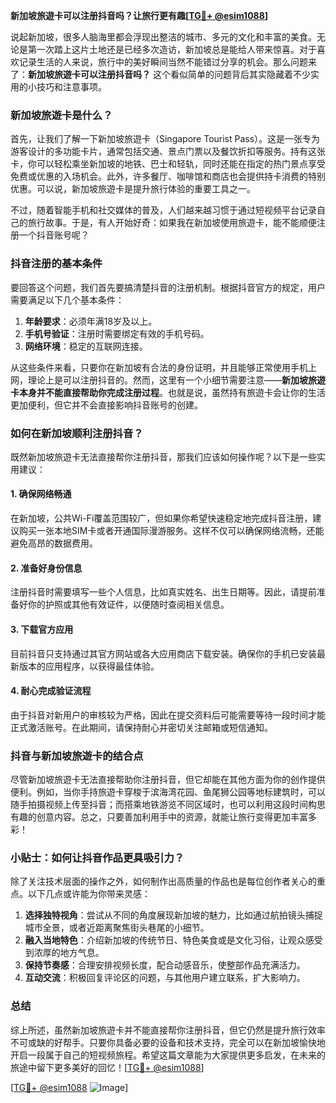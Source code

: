 **新加坡旅遊卡可以注册抖音吗？让旅行更有趣[[TG💪+ @esim1088](https://t.me/s/esim1088)]**

说起新加坡，很多人脑海里都会浮现出整洁的城市、多元的文化和丰富的美食。无论是第一次踏上这片土地还是已经多次造访，新加坡总是能给人带来惊喜。对于喜欢记录生活的人来说，旅行中的美好瞬间当然不能错过分享的机会。那么问题来了：**新加坡旅遊卡可以注册抖音吗？** 这个看似简单的问题背后其实隐藏着不少实用的小技巧和注意事项。

### 新加坡旅遊卡是什么？

首先，让我们了解一下新加坡旅遊卡（Singapore Tourist Pass）。这是一张专为游客设计的多功能卡片，通常包括交通、景点门票以及餐饮折扣等服务。持有这张卡，你可以轻松乘坐新加坡的地铁、巴士和轻轨，同时还能在指定的热门景点享受免费或优惠的入场机会。此外，许多餐厅、咖啡馆和商店也会提供持卡消费的特别优惠。可以说，新加坡旅遊卡是提升旅行体验的重要工具之一。

不过，随着智能手机和社交媒体的普及，人们越来越习惯于通过短视频平台记录自己的旅行故事。于是，有人开始好奇：如果我在新加坡使用旅遊卡，能不能顺便注册一个抖音账号呢？

### 抖音注册的基本条件

要回答这个问题，我们首先要搞清楚抖音的注册机制。根据抖音官方的规定，用户需要满足以下几个基本条件：

1. **年龄要求**：必须年满18岁及以上。
2. **手机号验证**：注册时需要绑定有效的手机号码。
3. **网络环境**：稳定的互联网连接。

从这些条件来看，只要你在新加坡有合法的身份证明，并且能够正常使用手机上网，理论上是可以注册抖音的。然而，这里有一个小细节需要注意——**新加坡旅遊卡本身并不能直接帮助你完成注册过程**。也就是说，虽然持有旅遊卡会让你的生活更加便利，但它并不会直接影响抖音账号的创建。

### 如何在新加坡顺利注册抖音？

既然新加坡旅遊卡无法直接帮你注册抖音，那我们应该如何操作呢？以下是一些实用建议：

#### 1. 确保网络畅通
在新加坡，公共Wi-Fi覆盖范围较广，但如果你希望快速稳定地完成抖音注册，建议购买一张本地SIM卡或者开通国际漫游服务。这样不仅可以确保网络流畅，还能避免高昂的数据费用。

#### 2. 准备好身份信息
注册抖音时需要填写一些个人信息，比如真实姓名、出生日期等。因此，请提前准备好你的护照或其他有效证件，以便随时查阅相关信息。

#### 3. 下载官方应用
目前抖音只支持通过其官方网站或各大应用商店下载安装。确保你的手机已安装最新版本的应用程序，以获得最佳体验。

#### 4. 耐心完成验证流程
由于抖音对新用户的审核较为严格，因此在提交资料后可能需要等待一段时间才能正式激活账号。在此期间，请保持耐心并密切关注邮箱或短信通知。

### 抖音与新加坡旅遊卡的结合点

尽管新加坡旅遊卡无法直接帮助你注册抖音，但它却能在其他方面为你的创作提供便利。例如，当你手持旅遊卡穿梭于滨海湾花园、鱼尾狮公园等地标建筑时，可以随手拍摄视频上传至抖音；而搭乘地铁游览不同区域时，也可以利用这段时间构思有趣的创意内容。总之，只要善加利用手中的资源，就能让旅行变得更加丰富多彩！

### 小贴士：如何让抖音作品更具吸引力？

除了关注技术层面的操作之外，如何制作出高质量的作品也是每位创作者关心的重点。以下几点或许能为你带来灵感：

1. **选择独特视角**：尝试从不同的角度展现新加坡的魅力，比如通过航拍镜头捕捉城市全景，或者近距离聚焦街头巷尾的小细节。
2. **融入当地特色**：介绍新加坡的传统节日、特色美食或是文化习俗，让观众感受到浓厚的地方气息。
3. **保持节奏感**：合理安排视频长度，配合动感音乐，使整部作品充满活力。
4. **互动交流**：积极回复评论区的问题，与其他用户建立联系，扩大影响力。

### 总结

综上所述，虽然新加坡旅遊卡并不能直接帮你注册抖音，但它仍然是提升旅行效率不可或缺的好帮手。只要你具备必要的设备和技术支持，完全可以在新加坡愉快地开启一段属于自己的短视频旅程。希望这篇文章能为大家提供更多启发，在未来的旅途中留下更多美好的回忆！[[TG💪+ @esim1088](https://t.me/s/esim1088)]

[[TG💪+ @esim1088](https://t.me/s/esim1088) ![Image](https://i.postimg.cc/4NQfJmqS/Snipaste-2025-05-13-00-14-12.png)]